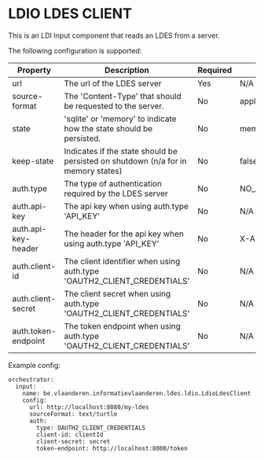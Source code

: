 # LDIO LDES CLIENT
This is an LDI Input component that reads an LDES from a server.

The following configuration is supported:

| Property            | Description                                                                       | Required | Default             | Example                       | Supported values                                              |
|---------------------|-----------------------------------------------------------------------------------|----------|---------------------|-------------------------------|---------------------------------------------------------------|
 | url                 | The url of the LDES server                                                        | Yes      | N/A                 | http://localhost:8080/my-ldes | HTTP and HTTPS urls                                           |
 | source-format       | The 'Content-Type' that should be requested to the server.                        | No       | application/ld+json | application/n-quads           | Any type supported by [Apache Jena](https://jena.apache.org/) |
 | state               | 'sqlite' or 'memory' to indicate how the state should be persisted.               | No       | memory              | sqlite                        | 'sqlite' or 'memory'                                          |
 | keep-state          | Indicates if the state should be persisted on shutdown (n/a for in memory states) | No       | false               | false                         | true or false                                                 |
 | auth.type           | The type of authentication required by the LDES server                            | No       | NO_AUTH             | OAUTH2_CLIENT_CREDENTIALS     | NO_AUTH, API_KEY or OAUTH2_CLIENT_CREDENTIALS                 |
 | auth.api-key        | The api key when using auth.type 'API_KEY'                                        | No       | N/A                 | myKey                         | String                                                        |
 | auth.api-key-header | The header for the api key when using auth.type 'API_KEY'                         | No       | X-API-KEY           | X-API-KEY                     | String                                                        |
 | auth.client-id      | The client identifier when using auth.type 'OAUTH2_CLIENT_CREDENTIALS'            | No       | N/A                 | myId                          | String                                                        |
 | auth.client-secret  | The client secret when using auth.type 'OAUTH2_CLIENT_CREDENTIALS'                | No       | N/A                 | mySecret                      | String                                                        |
 | auth.token-endpoint | The token endpoint when using auth.type 'OAUTH2_CLIENT_CREDENTIALS'               | No       | N/A                 | http://localhost:8000/token   | HTTP and HTTPS urls                                           |

Example config:

```agsl
orchestrator:
  input:
    name: be.vlaanderen.informatievlaanderen.ldes.ldio.LdioLdesClient
    config:
      url: http://localhost:8080/my-ldes
      sourceFormat: text/turtle
      auth:
        type: OAUTH2_CLIENT_CREDENTIALS
        client-id: clientId
        client-secret: secret
        token-endpoint: http://localhost:8000/token
```
